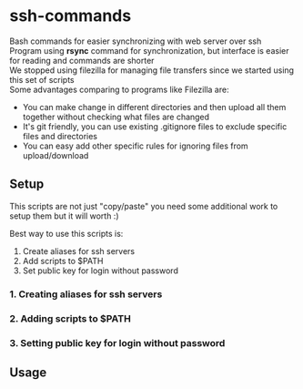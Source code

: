 # ssh-commands
Bash commands for easier synchronizing with web server over ssh  
Program using __rsync__ command for synchronization, but interface is easier for reading and commands are shorter  
We stopped using filezilla for managing file transfers since we started using this set of scripts  
Some advantages comparing to programs like Filezilla are:
* You can make change in different directories and then upload all them together without checking what files are changed
* It's git friendly, you can use existing .gitignore files to exclude specific files and directories
* You can easy add other specific rules for ignoring files from upload/download

## Setup
This scripts are not just "copy/paste" you need some additional work to setup them but it will worth :)  

Best way to use this scripts is:  
1. Create aliases for ssh servers
2. Add scripts to $PATH
3. Set public key for login without password

### 1. Creating aliases for ssh servers

### 2. Adding scripts to $PATH

### 3. Setting public key for login without password


## Usage

